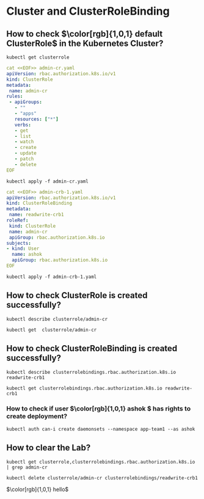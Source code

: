 # Cluster and ClusterRoleBinding

## How to check $\color[rgb]{1,0,1} default ClusterRole$ in the Kubernetes Cluster?
```
kubectl get clusterrole
```

```yaml
cat <<EOF>> admin-cr.yaml
apiVersion: rbac.authorization.k8s.io/v1
kind: ClusterRole
metadata:
 name: admin-cr
rules:
 - apiGroups:
   - ""
   - "apps"
   resources: ["*"]
   verbs:
   - get
   - list
   - watch
   - create
   - update
   - patch
   - delete
EOF
```

```
kubectl apply -f admin-cr.yaml
```

	  
	  
```yaml
cat <<EOF>> admin-crb-1.yaml
apiVersion: rbac.authorization.k8s.io/v1
kind: ClusterRoleBinding
metadata:
 name: readwrite-crb1
roleRef:
 kind: ClusterRole
 name: admin-cr
 apiGroup: rbac.authorization.k8s.io
subjects:
- kind: User
  name: ashok
  apiGroup: rbac.authorization.k8s.io
EOF
```

```
kubectl apply -f admin-crb-1.yaml
```

## How to check ClusterRole is created successfully?
```
kubectl describe clusterrole/admin-cr 
```
```
kubectl get  clusterrole/admin-cr 
```

## How to check ClusterRoleBinding is created successfully?
```
kubectl describe clusterrolebindings.rbac.authorization.k8s.io readwrite-crb1
```
```
kubectl get clusterrolebindings.rbac.authorization.k8s.io readwrite-crb1
```

### How to check if user $\color[rgb]{1,0,1} ashok $ has rights to create deployment?
```
kubectl auth can-i create daemonsets --namespace app-team1 --as ashok
```


## How to clear the Lab?

```
kubectl get clusterrole,clusterrolebindings.rbac.authorization.k8s.io | grep admin-cr
```
```
kubectl delete clusterrole/admin-cr clusterrolebindings/readwrite-crb1
```



$\color[rgb]{1,0,1} hello$
